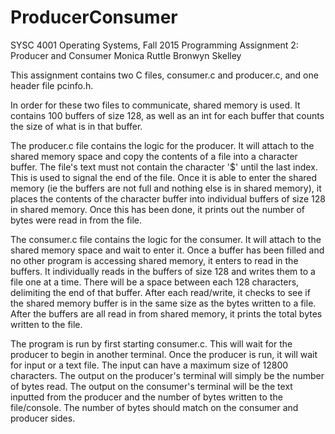 # ProducerConsumer
SYSC 4001 Operating Systems, Fall 2015
Programming Assignment 2: Producer and Consumer
Monica Ruttle
Bronwyn Skelley

This assignment contains two C files, consumer.c and producer.c, and one header file pcinfo.h.

In order for these two files to communicate, shared memory is used. It contains 100 buffers of size 128, as well as an int for each buffer that counts the size of what is in that buffer.

The producer.c file contains the logic for the producer. It will attach to the shared memory space and copy the contents of a file into a character buffer. The file's text must not contain the character '$' until the last index. This is used to signal the end of the file. Once it is able to enter the shared memory (ie the buffers are not full and nothing else is in shared memory), it places the contents of the character buffer into individual buffers of size 128 in shared memory. Once this has been done, it prints out the number of bytes were read in from the file.

The consumer.c file contains the logic for the consumer. It will attach to the shared memory space and wait to enter it. Once a buffer has been filled and no other program is accessing shared memory, it enters to read in the buffers. It individually reads in the buffers of size 128 and writes them to a file one at a time. There will be a space between each 128 characters, delimiting the end of that buffer. After each read/write, it checks to see if the shared memory buffer is in the same size as the bytes written to a file. After the buffers are all read in from shared memory, it prints the total bytes written to the file.

The program is run by first starting consumer.c. This will wait for the producer to begin in another terminal. Once the producer is run, it will wait for input or a text file. The input can have a maximum size of 12800 characters. The output on the producer's terminal will simply be the number of bytes read. The output on the consumer's terminal will be the text inputted from the producer and the number of bytes written to the file/console. The number of bytes should match on the consumer and producer sides.
